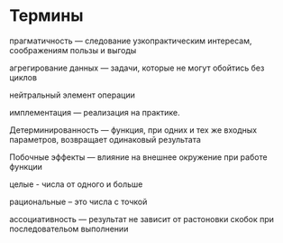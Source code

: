 # Термины

прагматичность — следование узкопрактическим интересам, соображениям пользы и выгоды

агрегирование данных — задачи, которые не могут обойтись без циклов

нейтральный элемент операции

имплементация — реализация на практике.

Детерминированность — функция, при одних и тех же входных параметров, возвращает одинаковый результата

Побочные эффекты — влияние на внешнее окружение при работе функции

целые - числа от одного и больше

рациональные – это числа с точкой

ассоциативность — результат не зависит от растоновки скобок при последовательом выполнении